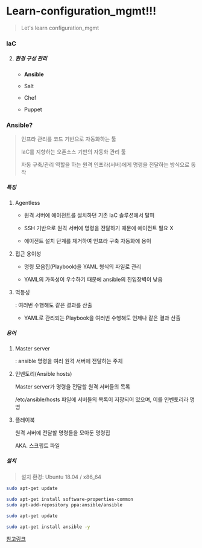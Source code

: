 # Learn-configuration_mgmt!!!
> Let's learn configuration_mgmt

### IaC

2. ##### 환경 구성 관리

   - **Ansible**

   - Salt

   - Chef

   - Puppet



### Ansible?

> 인프라 관리를 코드 기반으로 자동화하는 툴
>
> IaC를 지향하는 오픈소스 기반의 자동화 관리 툴
>
> 자동 구축/관리 역할을 하는 원격 인프라(서버)에게 명령을 전달하는 방식으로 동작



##### 특징

1. Agentless

   - 원격 서버에 에이전트를 설치하던 기존 IaC 솔루션에서 탈피

   - SSH 기반으로 원격 서버에 명령을 전달하기 때문에 에이전트 필요 X

   - 에이전트 설치 단계를 제거하여 인프라 구축 자동화에 용이

2. 접근 용이성

   - 명령 모음집(Playbook)을 YAML 형식의 파일로 관리

   - YAML의 가독성이 우수하기 때문에 ansible의 진입장벽이 낮음

3. 멱등성

   : 여러번 수행해도 같은 결과를 산출

   - YAML로 관리되는 Playbook을 여러번 수행해도 언제나 같은 결과 산출



##### 용어

1. Master server

   : ansible 명령을 여러 원격 서버에 전달하는 주체

2. 인벤토리(Ansible hosts)

   Master server가 명령을 전달할 원격 서버들의 목록

   /etc/ansible/hosts 파일에 서버들의 목록이 저장되어 있으며, 이를 인벤토리라 명명

3. 플레이북

   원격 서버에 전달할 명령들을 모아둔 명령집

   AKA. 스크립트 파일



##### 설치

> 설치 환경: Ubuntu 18.04 / x86_64

```bash
sudo apt-get update

sudo apt-get install software-properties-common
sudo apt-add-repository ppa:ansible/ansible

sudo apt-get update

sudo apt-get install ansible -y
```

[참고링크](https://5equal0.tistory.com/entry/Ansible-%EC%95%A4%EC%84%9C%EB%B8%94Ansible-%EA%B0%9C%EB%85%90%EA%B3%BC-%EC%84%A4%EC%B9%98%EC%82%AC%EC%9A%A9%EB%B2%95-w-CentOS-76)
